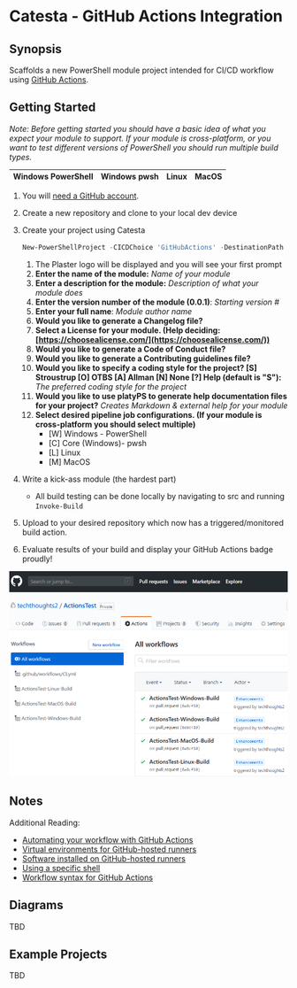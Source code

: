 # Catesta - GitHub Actions Integration

## Synopsis

Scaffolds a new PowerShell module project intended for CI/CD workflow using  [GitHub Actions](https://help.github.com/actions).

## Getting Started

*Note: Before getting started you should have a basic idea of what you expect your module to support. If your module is cross-platform, or you want to test different versions of PowerShell you should run multiple build types.*

| Windows PowerShell  | Windows pwsh | Linux | MacOS |
| ------------- | ------------- | ------------- | ------------- |

1. You will [need a GitHub account](https://github.com/join).
1. Create a new repository and clone to your local dev device
1. Create your project using Catesta

    ```powershell
    New-PowerShellProject -CICDChoice 'GitHubActions' -DestinationPath c:\path\GitHubActions
    ```

    1. The Plaster logo will be displayed and you will see your first prompt
    1. **Enter the name of the module:** *Name of your module*
    1. **Enter a description for the module:** *Description of what your module does*
    1. **Enter the version number of the module (0.0.1)**: *Starting version #*
    1. **Enter your full name**: *Module author name*
    1. **Would you like to generate a Changelog file?**
    1. **Select a License for your module. (Help deciding: [https://choosealicense.com/](https://choosealicense.com/))**
    1. **Would you like to generate a Code of Conduct file?**
    1. **Would you like to generate a Contributing guidelines file?**
    1. **Would you like to specify a coding style for the project? [S] Stroustrup  [O] OTBS  [A] Allman  [N] None  [?] Help (default is "S"):** *The preferred coding style for the project*
    1. **Would you like to use platyPS to generate help documentation files for your project?** *Creates Markdown & external help for your module*
    1. **Select desired pipeline job configurations. (If your module is cross-platform you should select multiple)**
        * [W] Windows - PowerShell
        * [C] Core (Windows)- pwsh
        * [L] Linux
        * [M] MacOS
1. Write a kick-ass module (the hardest part)
    * All build testing can be done locally by navigating to src and running ```Invoke-Build```
1. Upload to your desired repository which now has a triggered/monitored build action.
1. Evaluate results of your build and display your GitHub Actions badge proudly!

![GitHub Actions project created by Catesta](../media/GHActions/github_actions.PNG "GitHub Actions project created by Catesta")

## Notes

Additional Reading:

* [Automating your workflow with GitHub Actions](https://help.github.com/en/actions/automating-your-workflow-with-github-actions)
* [Virtual environments for GitHub-hosted runners](https://help.github.com/en/actions/automating-your-workflow-with-github-actions/virtual-environments-for-github-hosted-runners)
* [Software installed on GitHub-hosted runners](https://help.github.com/en/actions/automating-your-workflow-with-github-actions/software-installed-on-github-hosted-runners)
* [Using a specific shell](https://help.github.com/en/actions/automating-your-workflow-with-github-actions/workflow-syntax-for-github-actions#using-a-specific-shell)
* [Workflow syntax for GitHub Actions](https://help.github.com/en/actions/automating-your-workflow-with-github-actions/workflow-syntax-for-github-actions)

## Diagrams

TBD

## Example Projects

TBD
